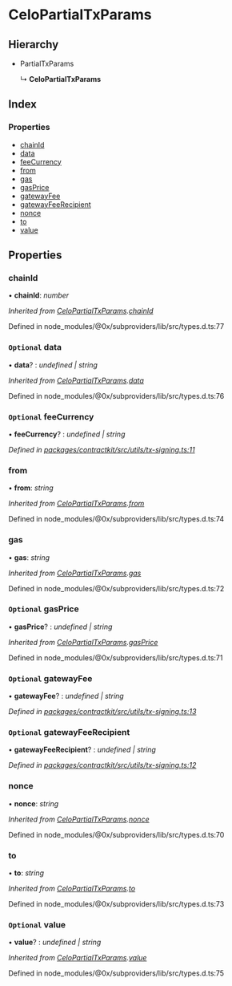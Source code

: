 # CeloPartialTxParams

## Hierarchy

* PartialTxParams

  ↳ **CeloPartialTxParams**

## Index

### Properties

* [chainId](_utils_tx_signing_.celopartialtxparams.md#chainid)
* [data](_utils_tx_signing_.celopartialtxparams.md#optional-data)
* [feeCurrency](_utils_tx_signing_.celopartialtxparams.md#optional-feecurrency)
* [from](_utils_tx_signing_.celopartialtxparams.md#from)
* [gas](_utils_tx_signing_.celopartialtxparams.md#gas)
* [gasPrice](_utils_tx_signing_.celopartialtxparams.md#optional-gasprice)
* [gatewayFee](_utils_tx_signing_.celopartialtxparams.md#optional-gatewayfee)
* [gatewayFeeRecipient](_utils_tx_signing_.celopartialtxparams.md#optional-gatewayfeerecipient)
* [nonce](_utils_tx_signing_.celopartialtxparams.md#nonce)
* [to](_utils_tx_signing_.celopartialtxparams.md#to)
* [value](_utils_tx_signing_.celopartialtxparams.md#optional-value)

## Properties

### chainId

• **chainId**: _number_

_Inherited from_ [_CeloPartialTxParams_](_utils_tx_signing_.celopartialtxparams.md)_._[_chainId_](_utils_tx_signing_.celopartialtxparams.md#chainid)

Defined in node\_modules/@0x/subproviders/lib/src/types.d.ts:77

### `Optional` data

• **data**? : _undefined \| string_

_Inherited from_ [_CeloPartialTxParams_](_utils_tx_signing_.celopartialtxparams.md)_._[_data_](_utils_tx_signing_.celopartialtxparams.md#optional-data)

Defined in node\_modules/@0x/subproviders/lib/src/types.d.ts:76

### `Optional` feeCurrency

• **feeCurrency**? : _undefined \| string_

_Defined in_ [_packages/contractkit/src/utils/tx-signing.ts:11_](https://github.com/celo-org/celo-monorepo/blob/master/packages/contractkit/src/utils/tx-signing.ts#L11)

### from

• **from**: _string_

_Inherited from_ [_CeloPartialTxParams_](_utils_tx_signing_.celopartialtxparams.md)_._[_from_](_utils_tx_signing_.celopartialtxparams.md#from)

Defined in node\_modules/@0x/subproviders/lib/src/types.d.ts:74

### gas

• **gas**: _string_

_Inherited from_ [_CeloPartialTxParams_](_utils_tx_signing_.celopartialtxparams.md)_._[_gas_](_utils_tx_signing_.celopartialtxparams.md#gas)

Defined in node\_modules/@0x/subproviders/lib/src/types.d.ts:72

### `Optional` gasPrice

• **gasPrice**? : _undefined \| string_

_Inherited from_ [_CeloPartialTxParams_](_utils_tx_signing_.celopartialtxparams.md)_._[_gasPrice_](_utils_tx_signing_.celopartialtxparams.md#optional-gasprice)

Defined in node\_modules/@0x/subproviders/lib/src/types.d.ts:71

### `Optional` gatewayFee

• **gatewayFee**? : _undefined \| string_

_Defined in_ [_packages/contractkit/src/utils/tx-signing.ts:13_](https://github.com/celo-org/celo-monorepo/blob/master/packages/contractkit/src/utils/tx-signing.ts#L13)

### `Optional` gatewayFeeRecipient

• **gatewayFeeRecipient**? : _undefined \| string_

_Defined in_ [_packages/contractkit/src/utils/tx-signing.ts:12_](https://github.com/celo-org/celo-monorepo/blob/master/packages/contractkit/src/utils/tx-signing.ts#L12)

### nonce

• **nonce**: _string_

_Inherited from_ [_CeloPartialTxParams_](_utils_tx_signing_.celopartialtxparams.md)_._[_nonce_](_utils_tx_signing_.celopartialtxparams.md#nonce)

Defined in node\_modules/@0x/subproviders/lib/src/types.d.ts:70

### to

• **to**: _string_

_Inherited from_ [_CeloPartialTxParams_](_utils_tx_signing_.celopartialtxparams.md)_._[_to_](_utils_tx_signing_.celopartialtxparams.md#to)

Defined in node\_modules/@0x/subproviders/lib/src/types.d.ts:73

### `Optional` value

• **value**? : _undefined \| string_

_Inherited from_ [_CeloPartialTxParams_](_utils_tx_signing_.celopartialtxparams.md)_._[_value_](_utils_tx_signing_.celopartialtxparams.md#optional-value)

Defined in node\_modules/@0x/subproviders/lib/src/types.d.ts:75

